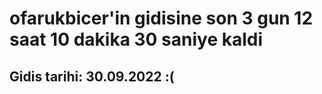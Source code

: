 # ofarukbicer'in gidisine son 3 gun 12 saat 10 dakika 30 saniye kaldi

## Gidis tarihi: 30.09.2022 :(